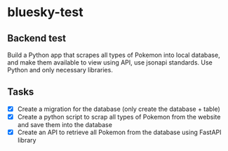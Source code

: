 # bluesky-test

## Backend test

Build a Python app that scrapes all types of Pokemon into local database, and make them available to view using API, use jsonapi standards. Use Python and only necessary libraries.

## Tasks

- [x] Create a migration for the database (only create the database + table)
- [x] Create a python script to scrap all types of Pokemon from the website and save them into the database
- [x] Create an API to retrieve all Pokemon from the database using FastAPI library

